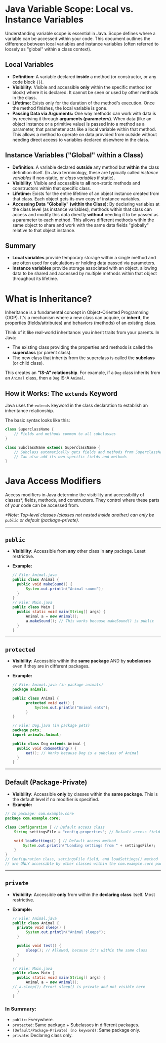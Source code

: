 # Java Variable Scope: Local vs. Instance Variables

Understanding variable scope is essential in Java. Scope defines where a variable can be accessed within your code. This document outlines the difference between local variables and instance variables (often referred to loosely as "global" within a class context).

## Local Variables

- **Definition:** A variable declared **inside** a method (or constructor, or any code block `{}`).
- **Visibility:** Visible and accessible **only** within the specific method (or block) where it is declared. It cannot be seen or used by other methods in the class.
- **Lifetime:** Exists only for the duration of the method's execution. Once the method finishes, the local variable is gone.
- **Passing Data via Arguments:** One way methods can work with data is by receiving it through **arguments (parameters)**. When data (like an object instance or a primitive value) is passed into a method as a parameter, that parameter acts like a local variable within that method. This allows a method to operate on data provided from outside without needing direct access to variables declared elsewhere in the class.

## Instance Variables ("Global" within a Class)

- **Definition:** A variable declared **outside** any method but **within** the class definition itself. (In Java terminology, these are typically called _instance variables_ if non-static, or _class variables_ if static).
- **Visibility:** Visible and accessible to **all** non-static methods and constructors within that specific class.
- **Lifetime:** Exists for the entire lifetime of an object instance created from that class. Each object gets its own copy of instance variables.
- **Accessing Data "Globally" (within the Class):** By declaring variables at the class level (as instance variables), methods within that class can access and modify this data directly **without** needing it to be passed as a parameter to each method. This allows different methods within the same object to share and work with the same data fields "globally" relative to that object instance.

## Summary

- **Local variables** provide temporary storage within a single method and are often used for calculations or holding data passed via parameters.
- **Instance variables** provide storage associated with an object, allowing data to be shared and accessed by multiple methods within that object throughout its lifetime.

# What is Inheritance?

Inheritance is a fundamental concept in Object-Oriented Programming (OOP). It's a mechanism where a new class can acquire, or **inherit**, the properties (fields/attributes) and behaviors (methods) of an existing class.

Think of it like real-world inheritance: you inherit traits from your parents. In Java:

- The existing class providing the properties and methods is called the **superclass** (or parent class).
- The new class that inherits from the superclass is called the **subclass** (or child class).

This creates an **"IS-A" relationship**. For example, if a `Dog` class inherits from an `Animal` class, then a `Dog` IS-A `Animal`.

## How it Works: The `extends` Keyword

Java uses the `extends` keyword in the class declaration to establish an inheritance relationship.

The basic syntax looks like this:

```java
class SuperclassName {
    // Fields and methods common to all subclasses
}

class SubclassName extends SuperclassName {
    // Subclass automatically gets fields and methods from SuperclassName
    // Can also add its own specific fields and methods
}
```

# Java Access Modifiers

Access modifiers in Java determine the visibility and accessibility of classes\*, fields, methods, and constructors. They control where these parts of your code can be accessed from.

_\*Note: Top-level classes (classes not nested inside another) can only be `public` or default (package-private)._

---

## `public`

- **Visibility:** Accessible from **any** other class in **any** package. Least restrictive.
- **Example:**

  ```java
  // File: Animal.java
  public class Animal {
    public void makeSound() {
        System.out.println("Animal sound");
    }
  }
  // File: Main.java
  public class Main {
    public static void main(String[] args) {
        Animal a = new Animal();
        a.makeSound(); // This works because makeSound() is public
    }
  }
  ```

---

## `protected`

- **Visibility:** Accessible within the **same package** AND by **subclasses** even if they are in different packages.
- **Example:**

  ```java
  // File: Animal.java (in package animals)
  package animals;

  public class Animal {
        protected void eat() {
            System.out.println("Animal eats");
        }
  }

  // File: Dog.java (in package pets)
  package pets;
  import animals.Animal;

  public class Dog extends Animal {
    public void doSomething() {
        eat(); // Works because Dog is a subclass of Animal
    }
  }
  ```

---

## Default (Package-Private)

- **Visibility:** Accessible **only** by classes within the **same package**. This is the default level if no modifier is specified.
- **Example:**

```java
// In package: com.example.core
package com.example.core;

class Configuration { // Default access class
    String settingsFile = "config.properties"; // Default access field

    void loadSettings() { // Default access method
        System.out.println("Loading settings from " + settingsFile);
    }
}
// Configuration class, settingsFile field, and loadSettings() method
// are ONLY accessible by other classes within the com.example.core package.
```

---

## `private`

- **Visibility:** Accessible **only** from within the **declaring class** itself. Most restrictive.
- **Example:**

  ```java
  // File: Animal.java
  public class Animal {
    private void sleep() {
        System.out.println("Animal sleeps");
    }

    public void test() {
        sleep(); // Allowed, because it's within the same class
    }
  }

  // File: Main.java
  public class Main {
    public static void main(String[] args) {
        Animal a = new Animal();
  // a.sleep(); Error! sleep() is private and not visible here
    }
  }
  ```

### In Summary:

- `public`: Everywhere.
- `protected`: Same package + Subclasses in different packages.
- `(Default/Package-Private) (no keyword)`: Same package only.
- `private`: Declaring class only.
